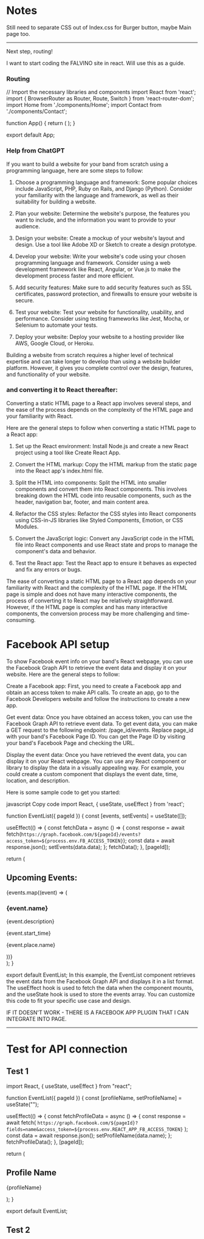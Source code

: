 # Notes

Still need to separate CSS out of Index.css for Burger button, maybe Main page too.

----------

Next step, routing!

I want to start coding the FALVINO site in react. Will use this as a guide.

### Routing

// Import the necessary libraries and components
import React from 'react';
import { BrowserRouter as Router, Route, Switch } from 'react-router-dom';
import Home from './components/Home';
import Contact from './components/Contact';

function App() {
  return (
    <Router>
      <Switch>
        <Route exact path="/" component={Home} />
        <Route path="/contact" component={Contact} />
      </Switch>
    </Router>
  );
}

export default App;

### Help from ChatGPT
If you want to build a website for your band from scratch using a programming language, here are some steps to follow:

1. Choose a programming language and framework: Some popular choices include JavaScript, PHP, Ruby on Rails, and Django (Python). Consider your familiarity with the language and framework, as well as their suitability for building a website.

2. Plan your website: Determine the website's purpose, the features you want to include, and the information you want to provide to your audience.

3. Design your website: Create a mockup of your website's layout and design. Use a tool like Adobe XD or Sketch to create a design prototype.

4. Develop your website: Write your website's code using your chosen programming language and framework. Consider using a web development framework like React, Angular, or Vue.js to make the development process faster and more efficient.

5. Add security features: Make sure to add security features such as SSL certificates, password protection, and firewalls to ensure your website is secure.

6. Test your website: Test your website for functionality, usability, and performance. Consider using testing frameworks like Jest, Mocha, or Selenium to automate your tests.

7. Deploy your website: Deploy your website to a hosting provider like AWS, Google Cloud, or Heroku.

Building a website from scratch requires a higher level of technical expertise and can take longer to develop than using a website builder platform. However, it gives you complete control over the design, features, and functionality of your website.

### and converting it to React thereafter:

Converting a static HTML page to a React app involves several steps, and the ease of the process depends on the complexity of the HTML page and your familiarity with React.

Here are the general steps to follow when converting a static HTML page to a React app:

1. Set up the React environment: Install Node.js and create a new React project using a tool like Create React App.

2. Convert the HTML markup: Copy the HTML markup from the static page into the React app's index.html file.

3. Split the HTML into components: Split the HTML into smaller components and convert them into React components. This involves breaking down the HTML code into reusable components, such as the header, navigation bar, footer, and main content area.

4. Refactor the CSS styles: Refactor the CSS styles into React components using CSS-in-JS libraries like Styled Components, Emotion, or CSS Modules.

5. Convert the JavaScript logic: Convert any JavaScript code in the HTML file into React components and use React state and props to manage the component's data and behavior.

6. Test the React app: Test the React app to ensure it behaves as expected and fix any errors or bugs.

The ease of converting a static HTML page to a React app depends on your familiarity with React and the complexity of the HTML page. If the HTML page is simple and does not have many interactive components, the process of converting it to React may be relatively straightforward. However, if the HTML page is complex and has many interactive components, the conversion process may be more challenging and time-consuming.

# Facebook API setup

To show Facebook event info on your band's React webpage, you can use the Facebook Graph API to retrieve the event data and display it on your website. Here are the general steps to follow:

Create a Facebook app: First, you need to create a Facebook app and obtain an access token to make API calls. To create an app, go to the Facebook Developers website and follow the instructions to create a new app.

Get event data: Once you have obtained an access token, you can use the Facebook Graph API to retrieve event data. To get event data, you can make a GET request to the following endpoint: /page_id/events. Replace page_id with your band's Facebook Page ID. You can get the Page ID by visiting your band's Facebook Page and checking the URL.

Display the event data: Once you have retrieved the event data, you can display it on your React webpage. You can use any React component or library to display the data in a visually appealing way. For example, you could create a custom component that displays the event date, time, location, and description.

Here is some sample code to get you started:

javascript
Copy code
import React, { useState, useEffect } from 'react';

function EventList({ pageId }) {
  const [events, setEvents] = useState([]);

  useEffect(() => {
    const fetchData = async () => {
      const response = await fetch(`https://graph.facebook.com/${pageId}/events?access_token=${process.env.FB_ACCESS_TOKEN}`);
      const data = await response.json();
      setEvents(data.data);
    };
    fetchData();
  }, [pageId]);

  return (
    <div>
      <h2>Upcoming Events:</h2>
      {events.map((event) => (
        <div key={event.id}>
          <h3>{event.name}</h3>
          <p>{event.description}</p>
          <p>{event.start_time}</p>
          <p>{event.place.name}</p>
        </div>
      ))}
    </div>
  );
}

export default EventList;
In this example, the EventList component retrieves the event data from the Facebook Graph API and displays it in a list format. The useEffect hook is used to fetch the data when the component mounts, and the useState hook is used to store the events array. You can customize this code to fit your specific use case and design.



IF IT DOESN'T WORK - THERE IS A FACEBOOK APP PLUGIN THAT I CAN INTEGRATE INTO PAGE.

-------------------------------------------------------------

# Test for API connection 

## Test 1

import React, { useState, useEffect } from "react";

function EventList({ pageId }) {
  const [profileName, setProfileName] = useState("");

  useEffect(() => {
    const fetchProfileData = async () => {
      const response = await fetch(
        `https://graph.facebook.com/${pageId}?fields=name&access_token=${process.env.REACT_APP_FB_ACCESS_TOKEN}`
      );
      const data = await response.json();
      setProfileName(data.name);
    };
    fetchProfileData();
  }, [pageId]);

  return (
    <div>
      <h2>Profile Name</h2>
      <p>{profileName}</p>
    </div>
  );
}

export default EventList;

## Test 2

